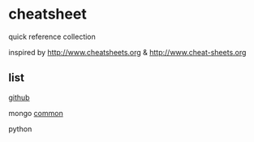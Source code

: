 # cheatsheet

quick reference collection

inspired by http://www.cheatsheets.org  &  http://www.cheat-sheets.org

## list

[github](https://github.com/tiimgreen/github-cheat-sheet/blob/master/README.zh-cn.md "github")

mongo [common](https://github.com/jimmydong/cheatsheet/mongodb.md "common")

python


